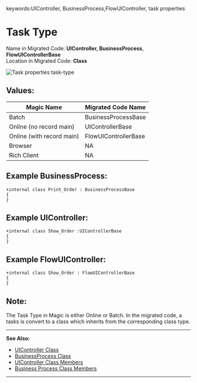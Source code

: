 ﻿keywords:UIController, BusinessProcess,FlowUIController, task properties
# Task Type

Name in Migrated Code: **UIController, BusinessProcess**, **FlowUIControllerBase**   
Location in Migrated Code: **Class**  

![Task properties task-type](Task-properties-task-type.jpg)

## Values:

| Magic Name | Migrated Code Name      |
|------------|-------------------------|
| Batch                    | BusinessProcessBase |
| Online (no record main)  | UIControllerBase    |
| Online (with record main)| FlowUIControllerBase|
| Browser                  | NA                  |
| Rich Client              | NA                  |


## Example BusinessProcess:
```csdiff
+internal class Print_Order : BusinessProcessBase 
{
}
```
## Example UIController:
```csdiff
+internal class Show_Order :UIControllerBase 
{
}
```
## Example FlowUIController:
```csdiff
+internal class Show_Order : FlowUIControllerBase 
{
}
```

## Note:
The Task Type in Magic is either Online or Batch. In the migrated code, a tasks is convert to a class 
which inherits from the corresponding class type.

---
**See Also:**
- [UIController Class](/referencehtml/T_Firefly_Box_UIController.htm)
- [BusinessProcess Class](/referencehtml/T_Firefly_Box_BusinessProcess.htm)
- [UIController Class Members](/reference/html/AllMembers_T_Firefly_Box_UIController.htm)
- [Business Process Class Members](/reference/html/AllMembers_T_Firefly_Box_BusinessProcess.htm)
---